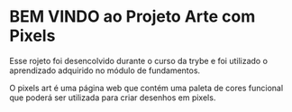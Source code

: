 # BEM VINDO ao Projeto Arte com Pixels
Esse rojeto foi desencolvido durante o curso da trybe e foi utilizado o aprendizado adquirido no módulo de fundamentos.

O pixels art é uma página web que contém uma paleta de cores funcional que poderá ser utilizada para criar desenhos em pixels.
